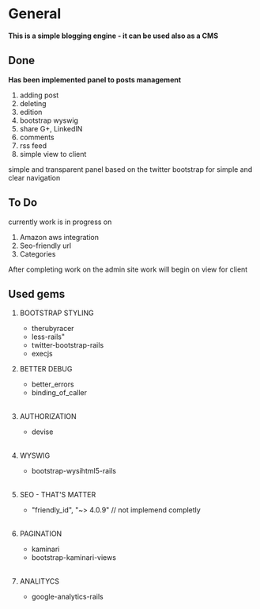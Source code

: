 # General 

**This is a simple blogging engine - it can be used also as a CMS**

## Done

**Has been implemented panel to posts management** 

1. adding post
2. deleting
3. edition
4. bootstrap wyswig 
5. share G+, LinkedIN 
6. comments
7. rss feed 
8. simple view to client

simple and transparent panel based on the twitter bootstrap for simple and clear navigation

## To Do 

currently work is in progress on
 
1. Amazon aws integration 
2. Seo-friendly url 
3. Categories 

After completing work on the admin site work will begin on view for client

## Used gems

1. BOOTSTRAP STYLING
   * therubyracer
   * less-rails"
   * twitter-bootstrap-rails
   * execjs

2. BETTER DEBUG 
   * better_errors
   * binding_of_caller <BR> <BR>

3. AUTHORIZATION
   * devise <BR> <BR>

4. WYSWIG 
   * bootstrap-wysihtml5-rails <BR> <BR>

5. SEO - THAT'S MATTER 
   * "friendly_id", "~> 4.0.9" // not implemend completly <BR> <BR>

6. PAGINATION 
   * kaminari
   * bootstrap-kaminari-views <BR> <BR>

7. ANALITYCS 
   * google-analytics-rails
